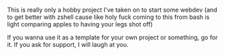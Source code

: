 This is really only a hobby project I've taken on to start some webdev (and to get better with zshell cause like holy fuck coming to this from bash is light comparing apples to having your legs shot off)


If you wanna use it as a template for your own project or something, go for it. If you ask for support, I will laugh at you.
